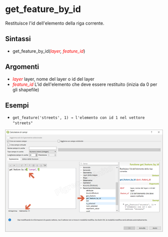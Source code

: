 # get_feature_by_id

Restituisce l'id dell'elemento della riga corrente.

## Sintassi

* get_feature_by_id(*<span style="color:red;">layer</span>, <span style="color:red;">feature_id</span>*)

## Argomenti

* *<span style="color:red;">layer</span>* layer, nome del layer o id del layer
* *<span style="color:red;">feature_id</span>* L'id dell'elemento che deve essere restituito (inizia da 0 per gli shapefile)

## Esempi

* `get_feature('streets', 1) → l'elemento con id 1 nel vettore "streets"`


![](/img/record_e_attributi/get_feature_by_id1.png)
